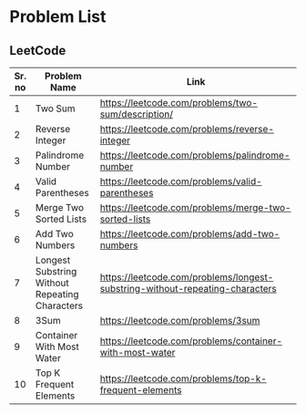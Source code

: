 # Problem List

## LeetCode

|Sr. no|Problem Name|Link|
|----|----|----|
| 1 | Two Sum | https://leetcode.com/problems/two-sum/description/ |
| 2 |Reverse Integer| https://leetcode.com/problems/reverse-integer |
| 3 |Palindrome Number| https://leetcode.com/problems/palindrome-number |
| 4 |Valid Parentheses| https://leetcode.com/problems/valid-parentheses |
| 5 |Merge Two Sorted Lists| https://leetcode.com/problems/merge-two-sorted-lists |
| 6 |Add Two Numbers| https://leetcode.com/problems/add-two-numbers |
| 7 |Longest Substring Without Repeating Characters| https://leetcode.com/problems/longest-substring-without-repeating-characters |
| 8 |3Sum| https://leetcode.com/problems/3sum |
| 9 |Container With Most Water| https://leetcode.com/problems/container-with-most-water |
| 10 |Top K Frequent Elements| https://leetcode.com/problems/top-k-frequent-elements |
